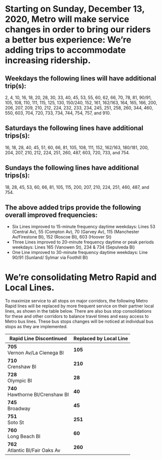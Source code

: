 # Starting on Sunday, December 13, 2020, Metro will make service changes in order to bring our riders a better bus experience: We’re adding trips to accommodate increasing ridership.

## Weekdays the following lines will have additional trip(s):

2, 4, 10, 16, 18, 20, 28, 30, 33, 40, 45, 53, 55, 60, 62, 66, 70, 78, 81, 90/91, 105, 108, 110, 111, 115, 125, 130, 150/240, 152, 161, 162/163, 164, 165, 166, 200, 206, 207, 209, 210, 212, 224, 232, 233, 234, 245, 251, 258, 260, 344, 460, 550, 603, 704, 720, 733, 734, 744, 754, 757, and 910.

## Saturdays the following lines have additional trips(s):

16, 18, 28, 40, 45, 51, 60, 66, 81, 105, 108, 111, 152, 162/163, 180/181, 200, 204, 207, 210, 212, 224, 251, 260, 487, 603, 720, 733, and 754.

## Sundays the following lines have additional trips(s):

18, 28, 45, 53, 60, 66, 81, 105, 115, 200, 207, 210, 224, 251, 460, 487, and 754.

## The above added trips provide the following overall improved frequencies:

* Six Lines improved to 15-minute frequency daytime weekdays: Lines 53 (Central Av), 55 (Compton Av), 70 (Garvey Av), 115 (Manchester Av/Firestone Bl), 152 (Roscoe Bl), 603 (Hoover St)
* Three Lines improved to 20-minute frequency daytime or peak periods weekdays: Lines 165 (Vanowen St), 234 & 734 (Sepulveda Bl)
* One Line improved to 30-minute frequency daytime weekdays: Line 90/91 (Sunland/ Sylmar via Foothill Bl)

# We’re consolidating Metro Rapid and Local Lines.

To maximize service to all stops on major corridors, the following Metro Rapid lines will be replaced by more frequent service on their partner local lines, as shown in the table below. There are also bus stop consolidations for these and other corridors to balance travel times and easy access to Metro bus lines. These bus stops changes will be noticed at individual bus stops as they are implemented. 

| Rapid Line Discontinued | Replaced by Local Line |
|-------------------------|------------------------|
| **705**<br>Vernon Av/La Cienega Bl | **105** |
| **710**<br>Crenshaw Bl | **210** |
| **728**<br>Olympic Bl | **28** |
| **740**<br>Hawthorne Bl/Crenshaw Bl | **40** |
| **745**<br>Broadway | **45** |
| **751**<br>Soto St | **251** |
| **760**<br>Long Beach Bl | **60** |
| **762**<br>Atlantic Bl/Fair Oaks Av | **260** |
